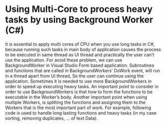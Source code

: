 # Using Multi-Core to process heavy tasks by using Background Worker (C#)

It is essential to apply multi cores of CPU when you use long tasks in C#, because running such tasks in main body of application causes the process to be executed in same thread as UI thread and practically the user can’t use the application. For avoid these problem, we can use BackgroundWorker in Visual Studio Form based application. Subroutines and functions that are called in BackgroundWorkers’ DoWork event, will run in a thread apart from UI thread, So the user can continue using the application.
Sometimes it is needed to use more BackgroundWorkers in order to speed up executing heavy tasks.
An important point to consider in order to use BackgroundWorkers is that how to form the functions to be executable in the Worker’s body.
Another important point when using multiple Workers, is splitting the functions and assigning them to the Workers that is the most important part of work.
For example, following code is used to handle long lasting functions and heavy tasks (in my case sorting, removing duplicates, … of text Data).
